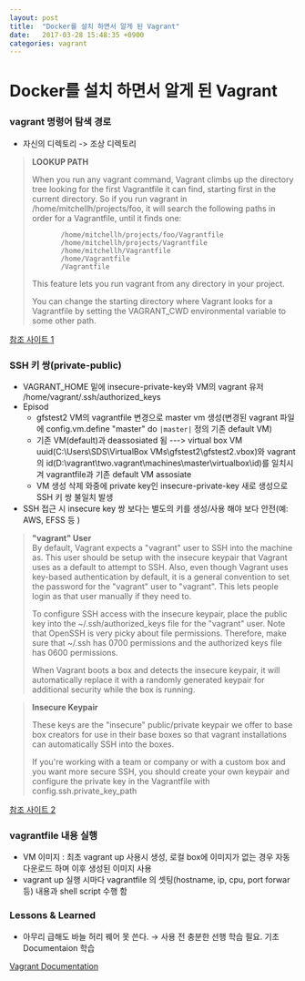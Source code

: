 ```yaml
---
layout: post
title:  "Docker를 설치 하면서 알게 된 Vagrant"
date:   2017-03-28 15:48:35 +0900
categories: vagrant
---
```


# Docker를 설치 하면서 알게 된 Vagrant

### vagrant 명령어 탐색 경로  
- 자신의  디렉토리 -> 조상 디렉토리

>**LOOKUP PATH**
>
>When you run any vagrant command, Vagrant climbs up the directory tree looking for the first Vagrantfile it can find, starting first in the current directory. So if you run vagrant in /home/mitchellh/projects/foo, it will search the following paths in order for a Vagrantfile, until it finds one:
>```
>        /home/mitchellh/projects/foo/Vagrantfile
>        /home/mitchellh/projects/Vagrantfile
>        /home/mitchellh/Vagrantfile
>        /home/Vagrantfile
>        /Vagrantfile
>```
>This feature lets you run vagrant from any directory in your project.
>
>You can change the starting directory where Vagrant looks for a Vagrantfile by setting the VAGRANT_CWD environmental variable to some other path.

[참조 사이트 1](https://www.vagrantup.com/docs/vagrantfile/)

### SSH 키 쌍(private-public)
- VAGRANT_HOME 밑에 insecure-private-key와 VM의  vagrant 유저 /home/vagrant/.ssh/authorized_keys
- Episod
    * gfstest2 VM의 vagrantfile 변경으로 master vm 생성(변경된 vagrant 파일에 config.vm.define "master" do `|master|` 정의 기존 default VM)
    * 기존 VM(default)과 deassosiated 됨 --->  virtual box VM uuid(C:\Users\SDS\VirtualBox VMs\gfstest2\gfstest2.vbox)와  vagrant 의 id(D:\vagrant\two\.vagrant\machines\master\virtualbox\id)를 일치시겨 vagrantfile과 기존 default VM assosiate
    * VM 생성 삭제 와중에 private  key인 insecure-private-key  새로 생성으로 SSH 키 쌍 불일치 발생
-  SSH 접근 시 insecure key 쌍 보다는 별도의 키를 생성/사용 해야 보다 안전(예: AWS, EFSS 등 )

>**"vagrant" User**  
>By default, Vagrant expects a "vagrant" user to SSH into the machine as. This user should be setup with the insecure keypair that Vagrant uses as a default to attempt to SSH. Also, even though Vagrant uses key-based authentication by default, it is a general convention to set the password for the "vagrant" user to "vagrant". This lets people login as that user manually if they need to.
>
>To configure SSH access with the insecure keypair, place the public key into the ~/.ssh/authorized_keys file for the "vagrant" user. Note that OpenSSH is very picky about file permissions. Therefore, make sure that ~/.ssh has 0700 permissions and the authorized keys file has 0600 permissions.
>
>When Vagrant boots a box and detects the insecure keypair, it will automatically replace it with a randomly generated keypair for additional security while the box is running.

>**Insecure Keypair**
>
>These keys are the "insecure" public/private keypair we offer to base box creators for use in their base boxes so that vagrant installations can automatically SSH into the boxes.
>
>If you're working with a team or company or with a custom box and you want more secure SSH, you should create your own keypair and configure the private key in the Vagrantfile with config.ssh.private_key_path

[참조 사이트 2](https://www.vagrantup.com/docs/boxes/base.html)

### vagrantfile 내용 실행
* VM 이미지 : 최초 vagrant up 사용시 생성,  로컬 box에 이미지가 없는 경우 자동 다운로드 하며 이후 생성된 이미지 사용
* vagrant up 실행 시마다 vagrantfile 의 셋팅(hostname, ip, cpu, port forwar 등) 내용과 shell script  수행 함

### Lessons & Learned
* 아무리 급해도 바늘 허리 꿰어 못 쓴다. → 사용 전 충분한 선행 학습 필요. 기초 Documentaion 학습

[Vagrant Documentation ](https://www.vagrantup.com/docs/index.html)
